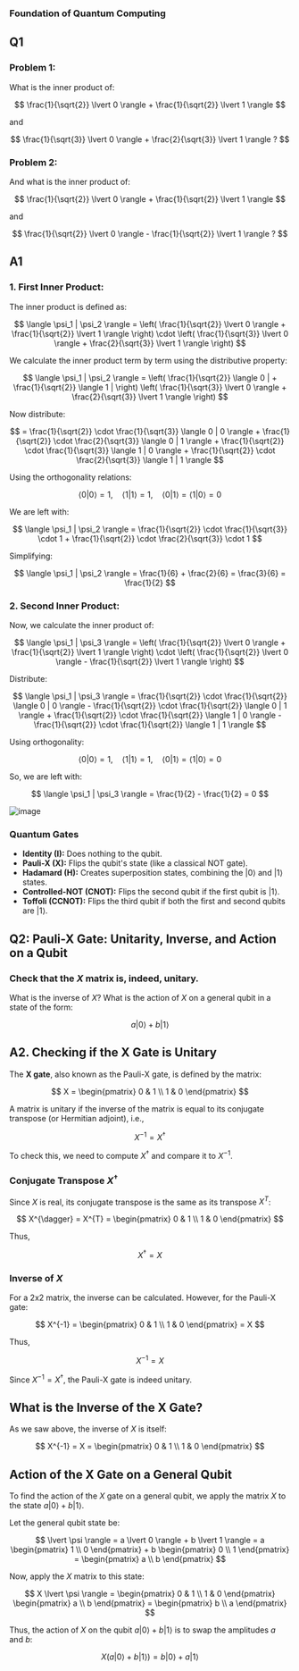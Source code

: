 ### Foundation of Quantum Computing

## Q1

### Problem 1:
What is the inner product of:

$$
\frac{1}{\sqrt{2}} \lvert 0 \rangle + \frac{1}{\sqrt{2}} \lvert 1 \rangle
$$

and

$$
\frac{1}{\sqrt{3}} \lvert 0 \rangle + \frac{2}{\sqrt{3}} \lvert 1 \rangle ?
$$

### Problem 2:
And what is the inner product of:

$$
\frac{1}{\sqrt{2}} \lvert 0 \rangle + \frac{1}{\sqrt{2}} \lvert 1 \rangle
$$

and

$$
\frac{1}{\sqrt{2}} \lvert 0 \rangle - \frac{1}{\sqrt{2}} \lvert 1 \rangle ?
$$

## A1

### 1. First Inner Product:

The inner product is defined as:

$$
\langle \psi_1 | \psi_2 \rangle = \left( \frac{1}{\sqrt{2}} \lvert 0 \rangle + \frac{1}{\sqrt{2}} \lvert 1 \rangle \right) \cdot \left( \frac{1}{\sqrt{3}} \lvert 0 \rangle + \frac{2}{\sqrt{3}} \lvert 1 \rangle \right)
$$

We calculate the inner product term by term using the distributive property:

$$
\langle \psi_1 | \psi_2 \rangle = \left( \frac{1}{\sqrt{2}} \langle 0 | + \frac{1}{\sqrt{2}} \langle 1 | \right) \left( \frac{1}{\sqrt{3}} \lvert 0 \rangle + \frac{2}{\sqrt{3}} \lvert 1 \rangle \right)
$$

Now distribute:

$$
= \frac{1}{\sqrt{2}} \cdot \frac{1}{\sqrt{3}} \langle 0 | 0 \rangle + \frac{1}{\sqrt{2}} \cdot \frac{2}{\sqrt{3}} \langle 0 | 1 \rangle + \frac{1}{\sqrt{2}} \cdot \frac{1}{\sqrt{3}} \langle 1 | 0 \rangle + \frac{1}{\sqrt{2}} \cdot \frac{2}{\sqrt{3}} \langle 1 | 1 \rangle
$$

Using the orthogonality relations:

$$
\langle 0 | 0 \rangle = 1, \quad \langle 1 | 1 \rangle = 1, \quad \langle 0 | 1 \rangle = \langle 1 | 0 \rangle = 0
$$

We are left with:

$$
\langle \psi_1 | \psi_2 \rangle = \frac{1}{\sqrt{2}} \cdot \frac{1}{\sqrt{3}} \cdot 1 + \frac{1}{\sqrt{2}} \cdot \frac{2}{\sqrt{3}} \cdot 1
$$

Simplifying:

$$
\langle \psi_1 | \psi_2 \rangle = \frac{1}{6} + \frac{2}{6} = \frac{3}{6} = \frac{1}{2}
$$

### 2. Second Inner Product:

Now, we calculate the inner product of:

$$
\langle \psi_1 | \psi_3 \rangle = \left( \frac{1}{\sqrt{2}} \lvert 0 \rangle + \frac{1}{\sqrt{2}} \lvert 1 \rangle \right) \cdot \left( \frac{1}{\sqrt{2}} \lvert 0 \rangle - \frac{1}{\sqrt{2}} \lvert 1 \rangle \right)
$$

Distribute:

$$
\langle \psi_1 | \psi_3 \rangle = \frac{1}{\sqrt{2}} \cdot \frac{1}{\sqrt{2}} \langle 0 | 0 \rangle - \frac{1}{\sqrt{2}} \cdot \frac{1}{\sqrt{2}} \langle 0 | 1 \rangle + \frac{1}{\sqrt{2}} \cdot \frac{1}{\sqrt{2}} \langle 1 | 0 \rangle - \frac{1}{\sqrt{2}} \cdot \frac{1}{\sqrt{2}} \langle 1 | 1 \rangle
$$

Using orthogonality:

$$
\langle 0 | 0 \rangle = 1, \quad \langle 1 | 1 \rangle = 1, \quad \langle 0 | 1 \rangle = \langle 1 | 0 \rangle = 0
$$

So, we are left with:

$$
\langle \psi_1 | \psi_3 \rangle = \frac{1}{2} - \frac{1}{2} = 0
$$




![image](https://github.com/user-attachments/assets/c92f934b-1312-42db-b28f-03d793dc17dd)

### Quantum Gates

- **Identity (I):** Does nothing to the qubit.
- **Pauli-X (X):** Flips the qubit's state (like a classical NOT gate).
- **Hadamard (H):** Creates superposition states, combining the $\lvert 0 \rangle$ and $\lvert 1 \rangle$ states.
- **Controlled-NOT (CNOT):** Flips the second qubit if the first qubit is $\lvert 1 \rangle$.
- **Toffoli (CCNOT):** Flips the third qubit if both the first and second qubits are $\lvert 1 \rangle$.


## Q2: Pauli-X Gate: Unitarity, Inverse, and Action on a Qubit

### Check that the $X$ matrix is, indeed, unitary. 
What is the inverse of $X$? What is the action of $X$ on a general qubit in a state of the form:

$$
a \lvert 0 \rangle + b \lvert 1 \rangle
$$


## A2. Checking if the X Gate is Unitary

The **X gate**, also known as the Pauli-X gate, is defined by the matrix:

$$
X = \begin{pmatrix}
0 & 1 \\
1 & 0
\end{pmatrix}
$$

A matrix is unitary if the inverse of the matrix is equal to its conjugate transpose (or Hermitian adjoint), i.e., 

$$
X^{-1} = X^{\dagger}
$$

To check this, we need to compute $X^{\dagger}$ and compare it to $X^{-1}$.

### Conjugate Transpose $X^{\dagger}$

Since $X$ is real, its conjugate transpose is the same as its transpose $X^{T}$:

$$
X^{\dagger} = X^{T} = \begin{pmatrix}
0 & 1 \\
1 & 0
\end{pmatrix}
$$

Thus, 

$$
X^{\dagger} = X
$$

### Inverse of $X$

For a 2x2 matrix, the inverse can be calculated. However, for the Pauli-X gate:

$$
X^{-1} = \begin{pmatrix}
0 & 1 \\
1 & 0
\end{pmatrix} = X
$$

Thus, 

$$
X^{-1} = X
$$

Since $X^{-1} = X^{\dagger}$, the Pauli-X gate is indeed unitary.

## What is the Inverse of the X Gate?

As we saw above, the inverse of $X$ is itself:

$$
X^{-1} = X = \begin{pmatrix}
0 & 1 \\
1 & 0
\end{pmatrix}
$$

## Action of the X Gate on a General Qubit

To find the action of the $X$ gate on a general qubit, we apply the matrix $X$ to the state $a\lvert 0 \rangle + b\lvert 1 \rangle$.

Let the general qubit state be:

$$
\lvert \psi \rangle = a \lvert 0 \rangle + b \lvert 1 \rangle = a \begin{pmatrix} 1 \\ 0 \end{pmatrix} + b \begin{pmatrix} 0 \\ 1 \end{pmatrix} = \begin{pmatrix} a \\ b \end{pmatrix}
$$

Now, apply the $X$ matrix to this state:

$$
X \lvert \psi \rangle = \begin{pmatrix}
0 & 1 \\
1 & 0
\end{pmatrix} \begin{pmatrix} a \\ b \end{pmatrix} = \begin{pmatrix} b \\ a \end{pmatrix}
$$

Thus, the action of $X$ on the qubit $a\lvert 0 \rangle + b\lvert 1 \rangle$ is to swap the amplitudes $a$ and $b$:

$$
X \left( a \lvert 0 \rangle + b \lvert 1 \rangle \right) = b \lvert 0 \rangle + a \lvert 1 \rangle
$$
